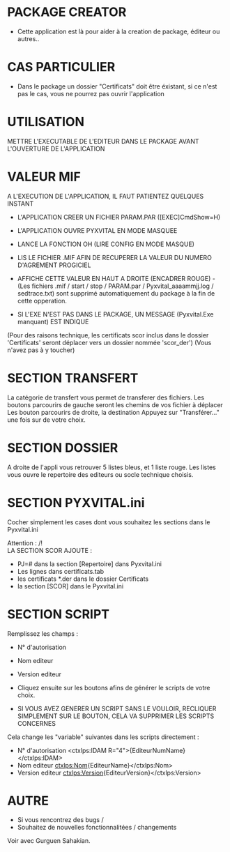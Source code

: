 # PACKAGE CREATOR #
- Cette application est là pour aider à la creation de package, éditeur ou autres..

# CAS PARTICULIER #
- Dans le package un dossier "Certificats" doit être éxistant, si ce n'est pas le cas, vous ne pourrez pas ouvrir l'application


# UTILISATION #
METTRE L'EXECUTABLE DE L'EDITEUR DANS LE PACKAGE AVANT L'OUVERTURE DE L'APPLICATION


# VALEUR MIF #
A L'EXECUTION DE L'APPLICATION, IL FAUT PATIENTEZ QUELQUES INSTANT
- L'APPLICATION CREER UN FICHIER PARAM.PAR ([EXEC]CmdShow=H)
- L'APPLICATION OUVRE PYXVITAL EN MODE MASQUEE
- LANCE LA FONCTION OH (LIRE CONFIG EN MODE MASQUE)
- LIS LE FICHIER .MIF AFIN DE RECUPERER LA VALEUR DU NUMERO D'AGREMENT PROGICIEL
- AFFICHE CETTE VALEUR EN HAUT A DROITE (ENCADRER ROUGE)
-(Les fichiers .mif / start / stop / PARAM.par / Pyxvital_aaaammjj.log / sedtrace.txt) sont supprimé automatiquement du package à la fin de cette opperation.

- SI L'EXE N'EST PAS DANS LE PACKAGE, UN MESSAGE (Pyxvital.Exe manquant) EST INDIQUE


(Pour des raisons technique, les certificats scor inclus dans le dossier 'Certificats' seront déplacer vers un dossier nommée 'scor_der') (Vous n'avez pas à y toucher)

# SECTION TRANSFERT #
La catégorie de transfert vous permet de transferer des fichiers.
Les boutons parcourirs de gauche seront les chemins de vos fichier à déplacer
Les bouton parcourirs de droite, la destination
Appuyez sur "Transférer..." une fois sur de votre choix.


# SECTION DOSSIER #
A droite de l'appli vous retrouver 5 listes bleus, et 1 liste rouge.
Les listes vous ouvre le repertoire des editeurs ou socle technique choisis.


# SECTION PYXVITAL.ini #
Cocher simplement les cases dont vous souhaitez les sections dans le Pyxvital.ini

Attention : /!\
LA SECTION SCOR AJOUTE : 
- PJ=# dans la section [Repertoire] dans Pyxvital.ini
- Les lignes dans certificats.tab
- les certificats *.der dans le dossier Certificats
- la section [SCOR] dans le Pyxvital.ini

# SECTION SCRIPT #
Remplissez les champs :
- N° d'autorisation
- Nom editeur
- Version editeur

- Cliquez ensuite sur les boutons afins de générer le scripts de votre choix.

- SI VOUS AVEZ GENERER UN SCRIPT SANS LE VOULOIR, RECLIQUER SIMPLEMENT SUR LE BOUTON, CELA VA SUPPRIMER LES SCRIPTS CONCERNES


Cela change les "variable" suivantes dans les scripts directement :

- N° d'autorisation             <ctxlps:IDAM R="4">{EditeurNumName}</ctxlps:IDAM>
- Nom editeur                   <ctxlps:Nom>{EditeurName}</ctxlps:Nom>
- Version editeur               <ctxlps:Version>{EditeurVersion}</ctxlps:Version>


# AUTRE #
- Si vous rencontrez des bugs /
- Souhaitez de nouvelles fonctionnalitées / changements

Voir avec Gurguen Sahakian.